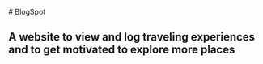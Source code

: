 #   BlogSpot

## A website to view and log traveling experiences and to get motivated to explore more places
 
 
